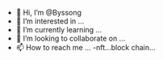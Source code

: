 - 👋 Hi, I’m @Byssong
- 👀 I’m interested in ...
- 🌱 I’m currently learning ...
- 💞️ I’m looking to collaborate on ...
- 📫 How to reach me ...
-nft...block chain...
<!---
Byssong/Byssong is a ✨ special ✨ repository because its `README.md` (this file) appears on your GitHub profile.
You can click the Preview link to take a look at your changes.
--->
